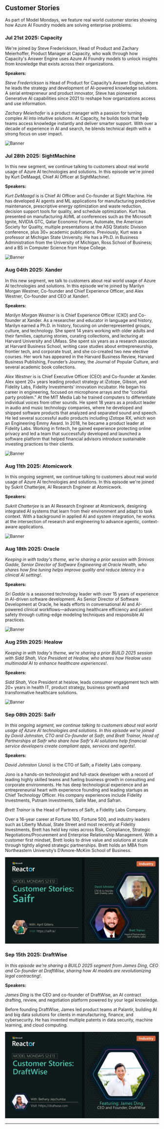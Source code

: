 ## Customer Stories
As part of Model Mondays, we feature real world customer stories showing how Azure AI Foundry models are solving enterprise problems. 

### Jul 21st 2025: Capacity

We're joined by Steve Frederickson, Head of Product and Zachary Meierhoffer, Product Manager at Capacity, who walk through how Capacity's Answer Engine uses Azure AI Foundry models to unlock insights from knowledge that exists across their organizations.

**Speakers:**

_Steve Frederickson_ is Head of Product for Capacity’s Answer Engine, where he leads the strategy and development of AI-powered knowledge solutions. A serial entrepreneur and product innovator, Steve has pioneered Generative AI capabilities since 2021 to reshape how organizations access and use information.

_Zachary Meierhofer_ is a product manager with a passion for turning complex AI into intuitive solutions. At Capacity, he builds tools that help teams access knowledge instantly and deliver smarter support. With over a decade of experience in AI and search, he blends technical depth with a strong focus on user impact.  

![Banner](./season-02/img/S2-E6-CustomerStories.png)

### Jul 28th 2025: SightMachine

In this new segment, we continue talking to customers about real world usage of Azure AI technologies and solutions. In this episode we're joined by Kurt DeMaagd, Chief AI Officer at SightMachine!.

**Speakers:**

_Kurt DeMaagd_ is is Chief AI Officer and Co-founder at Sight Machine. He has developed AI agents and ML applications for manufacturing predictive maintenance, prescriptive energy optimization and waste reduction, decision support tools for quality, and schedule optimization. Kurt has presented on manufacturing AI/ML at conferences such as the Microsoft Ignite, NVIDIA GTC, Qatar Economic Forum, Automate, the American Society for Quality, multiple presentations at the ASQ Statistic Division conference, plus 30+ academic publications. Previously, Kurt was a professor at Michigan State University. He has a Ph.D. in Business Administration from the University of Michigan, Ross School of Business; and a BS in Computer Science from Hope College.

![Banner](./season-02/img/S2-E7-CustomerStories.png)

### Aug 04th 2025: Xander

In this new segment, we talk to customers about real world usage of Azure AI technologies and solutions. In this episode we're joined by Marilyn Morgan Westner, Co-founder and Chief Experience Officer, and Alex Westner, Co-founder and CEO at Xander!.

**Speakers:**

_Marilyn Morgan Westner_ is is Chief Experience Officer (CXO) and Co-founder at Xander. As a researcher and educator in language and history, Marilyn earned a Ph.D. in history, focusing on underrepresented groups, culture, and technology. She spent 14 years working with older adults and their families, capturing stories, curating collections, and lecturing at Harvard University and UMass. She spent six years as a research associate at Harvard Business School, writing case studies about entrepreneurship, frontier tech, and corporate trust, and she co-created two new elective courses. Her work has appeared in the Harvard Business Review, Harvard Business Publishing, Founder’s Journey, the Journal of Popular Culture, and several academic book collections.

_Alex Westner_ is is Chief Executive Officer (CEO) and Co-founder at Xander. Alex spent 20+ years leading product strategy at iZotope, Gibson, and Fidelity Labs, Fidelity Investments' innovation incubator. He began his career in engineering, focused on microphone arrays and the “cocktail party problem.” At the MIT Media Lab he trained computers to differentiate individual voices from other sounds. He spent 18 years as a product leader in audio and music technology companies, where he developed and shipped software products that analyzed and separated sound and speech. He led several successful audio products including iZotope RX, which won an Engineering Emmy Award. In 2018, he became a product leader at Fidelity Labs. Working in fintech, he gained experience protecting online privacy and led a team that successfully developed and launched a software platform that helped financial advisors introduce sustainable investing practices to their clients.

![Banner](./season-02/img/S2-E8-CustomerStories.png)

### Aug 11th 2025: Atomicwork

In this ongoing segment, we continue talking to customers about real world usage of Azure AI technologies and solutions. In this episode we're joined by Sukrit Chatterjee, AI Research Engineer at Atomicwork.

**Speakers:**

_Sukrit Chatterjee_ is an AI Research Engineer at Atomicwork, designing integrated AI systems that learn from their environment and adapt to task context. With a background in applied AI and system integration, he works at the intersection of research and engineering to advance agentic, context-aware applications.

![Banner](./season-02/img/S2-E9-CustomerStories.png)

### Aug 18th 2025: Oracle

_Keeping in with today's theme, we're sharing a prior session with Srinivas Gadde, Senior Director of Sotfware Engineering at Oracle Health, who shares how fine tuning helps improve quality and reduce latency in a clinical AI setting!_.

**Speakers:**

_Sri Gadde_ is a seasoned technology leader with over 15 years of experience in AI-driven software development. As Senior Director of Software Development at Oracle, he leads efforts in conversational AI and AI-powered clinical workflows—advancing healthcare efficiency and patient safety through cutting-edge modeling techniques and responsible AI practices.

![Banner](./season-02/img/S2-E10-CustomerStories.png)

### Aug 25th 2025: Healow

_Keeping in with today's theme, we're sharing a prior BUILD 2025 session with Sidd Shah, Vice President at Healow, who shares how Healow uses multimodal AI to enhance healthcare experiences!_.

**Speakers:**

_Sidd Shah_, Vice President at healow, leads consumer engagement tech with 20+ years in health IT, product strategy, business growth and transformative healthcare solutions.

![Banner](./season-02/img/S2-E11-CustomerStories.png)

### Sep 08th 2025: Saifr

_In this ongoing segment, we continue talking to customers about real world usage of Azure AI technologies and solutions. In this episode we're joined by David Johnston, CTO and Co-founder at Saifr, and Brett Trainor, Head of Partnerships at Saifr who share how Saifr's AI solutions help financial service developers create compliant apps, services and agents!_.

**Speakers:**

_David Johnston_ (Jono) is the CTO of Saifr, a Fidelity Labs company. 

Jono is a hands-on technologist and full-stack developer with a record of leading highly skilled teams and fueling business growth in consulting and corporate environments.  He has deep technological experience and an entrepreneurial heart with experience founding and leading startups as Chief Technology Officer. His company experiences include Fidelity Investments, Putnam Investments, Sallie Mae, and Safran.

_Brett Trainor_ is the Head of Partners of Saifr, a Fidelity Labs Company.

Over a 16-year career at Fortune 100, Fortune 500, and industry leaders such as Liberty Mutual, State Street and most recently at Fidelity Investments, Brett has held key roles across Risk, Compliance, Strategic Negotiations/Procurement and Enterprise Relationship Management. With a customer first mindset, Brett looks to drive value and solutions at scale through tightly aligned strategic partnerships. Brett holds an MBA from Northeastern University’s D’Amore-McKim School of Business.

![Banner](./season-02/img/s2-e12-CustomerStories.png)

### Sep 15th 2025: DraftWise

_In this episode we're sharing a BUILD 2025 segment from James Ding, CEO and Co-founder at DraftWise, sharing how AI models are revolutionizing legal contracting!_.

**Speakers:**

_James Ding_ is the CEO and co-founder of DraftWise, an AI contract drafting, review, and negotiation platform powered by your legal knowledge.

Before founding DraftWise, James led product teams at Palantir, building AI and big data solutions for clients in manufacturing, finance, and cybersecurity. He has invented multiple patents in data security, machine learning, and cloud computing.

![Banner](./season-02/img/S2-E13-CustomerStories.png)

---
